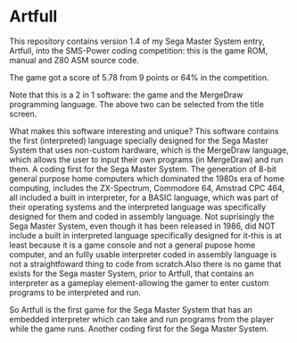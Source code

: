 # Artfull

This repository contains version 1.4 of my Sega Master System entry, Artfull, into the SMS-Power coding competition: this is the game ROM, manual and Z80 ASM source code.  

The game got a score of 5.78 from 9 points or 64% in the competition.

Note that this is a 2 in 1 software: the game and the MergeDraw programming language. The above two can be selected from the title screen.

What makes this software interesting and unique? This software contains the first (interpreted) language specially designed for the Sega Master System that uses  non-custom hardware, which is the MergeDraw language, which allows the user to input their own programs (in MergeDraw) and run them. A coding first for the Sega Master System. The generation of 8-bit general purpose home computers which dominated the 1980s era of home computing, includes the ZX-Spectrum, Commodore 64, Amstrad CPC 464, all included a built in interpreter, for a BASIC language, which was part of their operating systems and the interpreted language was specifically designed for them and coded in assembly language. Not suprisingly the Sega Master System, even though it has been released in 1986, did NOT include a built in interpreted language specifically designed for it-this is at least because it is a game console and not a general pupose home computer, and an fullly usable interpreter coded in assembly language is not a straightfoward thing to code from scratch.Also there is no game that exists for the Sega master System, prior to Artfull, that contains an interpreter as a gameplay element-allowing the gamer to enter custom programs to be interpreted and run.

So Artfull is the first game for the Sega Master System that has an embedded interpreter which can take and run programs from the player while the game runs. Another coding first for the Sega Master System.



